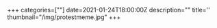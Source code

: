 +++
categories=[""]
date=2021-01-24T18:00:00Z
description=""
title=''
thumbnail="/img/protestmeme.jpg"
+++
